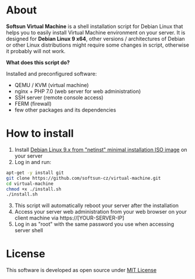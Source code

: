 # About

**Softsun Virtual Machine** is a shell installation script for Debian Linux that helps you to easily install Virtual Machine environment on your server. It is designed for **Debian Linux 9 x64**, other versions / architectures of Debian or other Linux distributions might require some changes in script, otherwise it probably will not work.

**What does this script do?**

Installed and preconfigured software:
- QEMU / KVM (virtual machine)
- nginx + PHP 7.0 (web server for web administration)
- SSH server (remote console access)
- FERM (firewall)
- few other packages and its dependencies

# How to install

1. Install [Debian Linux 9.x from "netinst" minimal installation ISO image](https://www.debian.org/CD/netinst/) on your server
2. Log in and run:

```sh
apt-get -y install git
git clone https://github.com/softsun-cz/virtual-machine.git
cd virtual-machine 
chmod +x ./install.sh
./install.sh
```

3. This script will automatically reboot your server after the installation
4. Access your server web administration from your web browser on your client machine via https://[YOUR-SERVER-IP]
5. Log in as "root" with the same password you use when accessing server shell

# License

This software is developed as open source under [MIT License](./LICENSE)

